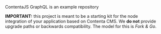 ContentaJS GraphQL is an example repository

<!--emdaer-p
  - '@emdaer/plugin-image'
  - src: ./.emdaer/docs/assets/graphql.png
    alt: GraphQL
    align: center
-->

**IMPORTANT:** this project is meant to be a starting kit for the node
integration of your application based on Contenta CMS. We **do not** provide
upgrade paths or backwards compatibility. The model for this is _Fork & Go_. 
